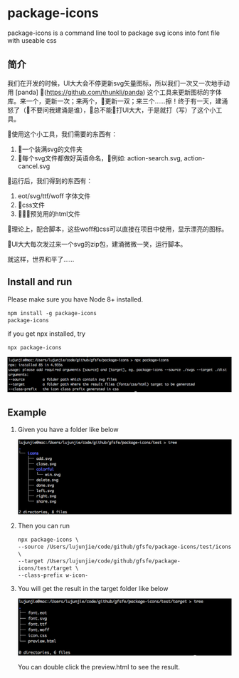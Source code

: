 # package-icons

package-icons is a command line tool to package svg icons into font file with useable css

## 简介

我们在开发的时候，UI大大会不停更新svg矢量图标，所以我们一次又一次地手动用 [panda] (https://github.com/thunkli/panda) 这个工具来更新图标的字体库。来一个，更新一次；来两个，更新一双；来三个……擦！终于有一天，建涌怒了（不要问我建涌是谁），总不能打UI大大，于是就打（写）了这个小工具。

使用这个小工具，我们需要的东西有：

1. 一个装满svg的文件夹
2. 每个svg文件都做好英语命名，例如: action-search.svg, action-cancel.svg

运行后，我们得到的东西有：

1. eot/svg/ttf/woff 字体文件
2. css文件
3. 预览用的html文件

理论上，配合脚本，这些woff和css可以直接在项目中使用，显示漂亮的图标。

UI大大每次发过来一个svg的zip包，建涌微微一笑，运行脚本。

就这样，世界和平了……

## Install and run

Please make sure you have Node 8+ installed.

```shell
npm install -g package-icons
package-icons
```

if you get npx installed, try

```shell
npx package-icons
```

![Alt text](./pictures/description.png?raw=true)

## Example

1. Given you have a folder like below

    ![Alt text](./pictures/source.png?raw=true)

2. Then you can run

    ```shell
    npx package-icons \
    --source /Users/lujunjie/code/github/gfsfe/package-icons/test/icons  \
    --target /Users/lujunjie/code/github/gfsfe/package-icons/test/target \
    --class-prefix w-icon-
    ```

3. You will get the result in the target folder like below

    ![Alt text](./pictures/target.png?raw=true)

    You can double click the preview.html to see the result.
